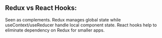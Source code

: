 ## Redux vs React Hooks:
Seen as complements. Redux manages global state while useContext/useReducer handle local component state. React hooks help to eliminate dependency on Redux for smaller apps.
